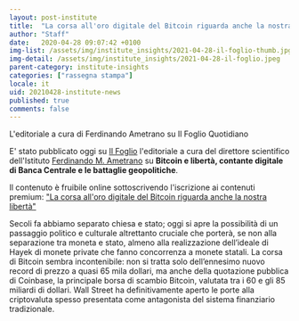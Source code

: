 ```yaml
---
layout: post-institute
title:  "La corsa all'oro digitale del Bitcoin riguarda anche la nostra libertà"
author: "Staff"
date:   2020-04-28 09:07:42 +0100
img-list: /assets/img/institute_insights/2021-04-28-il-foglio-thumb.jpg
img-detail: /assets/img/institute_insights/2021-04-28-il-foglio.jpeg
parent-category: institute-insights
categories: ["rassegna stampa"]
locale: it
uid: 20210428-institute-news
published: true
comments: false
---
```

L'editoriale a cura di Ferdinando Ametrano su Il Foglio Quotidiano

E' stato pubblicato oggi su [Il Foglio](https://www.ilfoglio.it/) l'editoriale a cura del direttore scientifico dell'Istituto [Ferdinando M. Ametrano](http://ametrano.net/) su **Bitcoin e libertà, contante digitale di Banca Centrale e le battaglie geopolitiche**.

Il contenuto è fruibile online sottoscrivendo l'iscrizione ai contenuti premium: ["La corsa all'oro digitale del Bitcoin riguarda anche la nostra libertà"](https://www.ilfoglio.it/tecnologia/2021/05/01/news/la-corsa-all-oro-digitale-del-bitcoin-riguarda-anche-la-nostra-liberta--2296321/)

>
Secoli fa abbiamo  separato chiesa e stato; oggi si apre la possibilità di un passaggio politico e culturale altrettanto cruciale che porterà, se non alla separazione tra moneta e stato, almeno alla realizzazione dell’ideale di Hayek di monete private che fanno concorrenza a monete statali. La corsa di Bitcoin sembra incontenibile: non si tratta solo dell’ennesimo nuovo record di prezzo a quasi 65 mila dollari, ma anche della quotazione pubblica di Coinbase, la principale borsa di scambio Bitcoin, valutata tra i 60 e gli 85 miliardi di dollari. Wall Street ha definitivamente aperto le porte alla criptovaluta spesso presentata come antagonista del sistema finanziario tradizionale.
